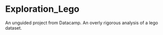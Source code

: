 # Exploration_Lego
An unguided project from Datacamp. An overly rigorous analysis of a lego dataset.
